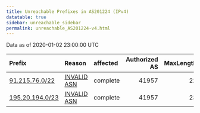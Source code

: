 ```yaml
---
title: Unreachable Prefixes in AS201224 (IPv4)
datatable: true
sidebar: unreachable_sidebar
permalink: unreachable_AS201224-v4.html
---
```


Data as of 2020-01-02 23:00:00 UTC


<div class="datatable-begin"></div>

| Prefix                                                   | Reason                                                                                                  | affected   |   Authorized AS |   MaxLength | Anchor                                         |   unreachable /24s |
|:---------------------------------------------------------|:--------------------------------------------------------------------------------------------------------|:-----------|----------------:|------------:|:-----------------------------------------------|-------------------:|
| [91.215.76.0/22](https://stat.ripe.net/91.215.76.0/22)   | [INVALID ASN](https://rpki-validator.ripe.net/announcement-preview?asn=AS201224&prefix=91.215.76.0/22)  | complete   |           41957 |          22 | [RIPE](unreachable_RIPE_NCC_RPKI_Root-v4.html) |                  4 |
| [195.20.194.0/23](https://stat.ripe.net/195.20.194.0/23) | [INVALID ASN](https://rpki-validator.ripe.net/announcement-preview?asn=AS201224&prefix=195.20.194.0/23) | complete   |           41957 |          23 | [RIPE](unreachable_RIPE_NCC_RPKI_Root-v4.html) |                  2 |

<div class="datatable-end"></div>
